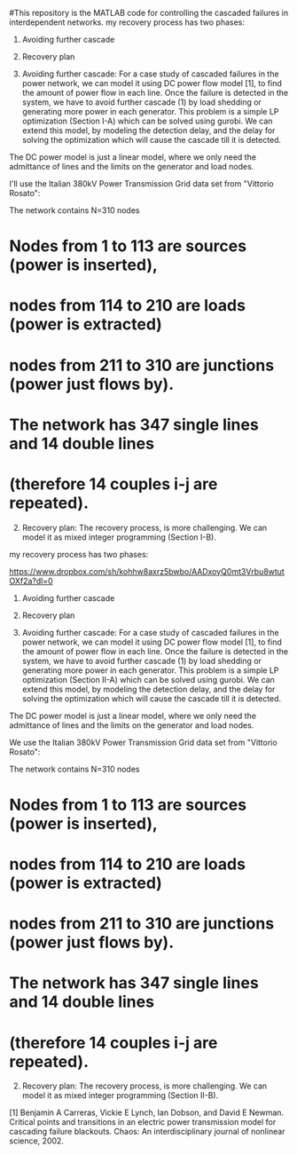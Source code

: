 #This repository is the MATLAB code for controlling the cascaded failures in interdependent networks.
my recovery process has two phases:


1) Avoiding further cascade
2) Recovery plan

1) Avoiding further cascade: For a case study of cascaded failures in the power network, we can model it using DC power flow model [1], to find the amount of power flow in each line.
Once the failure is detected in the system, we have to avoid further cascade (1) by load shedding or generating more power in each generator. This problem is a simple LP optimization (Section I-A) which can be solved using gurobi.
We can extend this model, by modeling the detection delay, and the delay for solving the optimization which will cause the cascade till it is detected.

The DC power model is just a linear model, where we only need the admittance of lines and the limits on the generator and load nodes.

I'll use the Italian 380kV Power Transmission Grid data set from "Vittorio Rosato":

The network contains N=310 nodes
#               
#       Nodes from 1  to 113 are sources (power is inserted),
#           nodes from 114 to 210 are loads (power is extracted)
#           nodes from 211 to 310 are junctions (power just flows by).
#           The network has 347 single lines and 14 double lines
#           (therefore 14 couples i-j are repeated).


2) Recovery plan: The recovery process, is more challenging. 
We can model it as mixed integer programming (Section I-B).

my recovery process has two phases:

https://www.dropbox.com/sh/kohhw8axrz5bwbo/AADxoyQ0mt3Vrbu8wtutOXf2a?dl=0

1) Avoiding further cascade
2) Recovery plan

1) Avoiding further cascade: For a case study of cascaded failures in the power network, we can model it using DC power flow model [1], to find the amount of power flow in each line.
Once the failure is detected in the system, we have to avoid further cascade (1) by load shedding or generating more power in each generator. This problem is a simple LP optimization (Section II-A) which can be solved using gurobi.
We can extend this model, by modeling the detection delay, and the delay for solving the optimization which will cause the cascade till it is detected.

The DC power model is just a linear model, where we only need the admittance of lines and the limits on the generator and load nodes.

We use the Italian 380kV Power Transmission Grid data set from "Vittorio Rosato":

The network contains N=310 nodes
#               
#       Nodes from 1  to 113 are sources (power is inserted),
#           nodes from 114 to 210 are loads (power is extracted)
#           nodes from 211 to 310 are junctions (power just flows by).
#           The network has 347 single lines and 14 double lines
#           (therefore 14 couples i-j are repeated).


2) Recovery plan: The recovery process, is more challenging. 
We can model it as mixed integer programming (Section II-B).

[1] Benjamin A Carreras, Vickie E Lynch, Ian Dobson, and David E Newman. Critical points and transitions in an electric power transmission model for cascading failure blackouts. Chaos: An interdisciplinary journal of nonlinear science, 2002.
